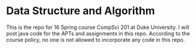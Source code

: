 Data Structure and Algorithm
==

This is the repo for 16 Spring course CompSci 201 at Duke University. I will post java code for the APTs and assignments in this repo. According to the course policy, no one is not allowed to incorporate any code in this repo.
